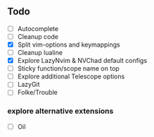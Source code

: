 ## Todo

- [ ] Autocomplete
- [ ] Cleanup code
- [x] Split vim-options and keymappings
- [ ] Cleanup lualine
- [x] Explore LazyNvim & NVChad default configs
- [ ] Sticky function/scope name on top
- [ ] Explore additional Telescope options
- [ ] LazyGit
- [ ] Folke/Trouble

### explore alternative extensions

- [ ] Oil
